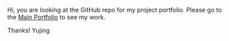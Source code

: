 Hi, you are looking at the GitHub repo for my project portfolio. 
Please go to the [Main Portfolio](https://adawyj97.github.io/) to see my work.

Thanks!
Yujing 